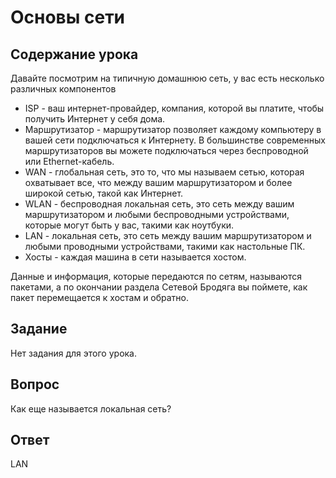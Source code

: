 # Основы сети

## Содержание урока

Давайте посмотрим на типичную домашнюю сеть, у вас есть несколько различных компонентов

<ul>
<li>ISP - ваш интернет-провайдер, компания, которой вы платите, чтобы получить Интернет у себя дома.</li>
<li>Маршрутизатор - маршрутизатор позволяет каждому компьютеру в вашей сети подключаться к Интернету. В большинстве современных маршрутизаторов вы можете подключаться через беспроводной или Ethernet-кабель.</li>
<li>WAN - глобальная сеть, это то, что мы называем сетью, которая охватывает все, что между вашим маршрутизатором и более широкой сетью, такой как Интернет.</li>
<li>WLAN - беспроводная локальная сеть, это сеть между вашим маршрутизатором и любыми беспроводными устройствами, которые могут быть у вас, такими как ноутбуки.</li>
<li>LAN - локальная сеть, это сеть между вашим маршрутизатором и любыми проводными устройствами, такими как настольные ПК.</li>
<li>Хосты - каждая машина в сети называется хостом.</li>
</ul>

Данные и информация, которые передаются по сетям, называются пакетами, а по окончании раздела Сетевой Бродяга вы поймете, как пакет перемещается к хостам и обратно.

## Задание

Нет задания для этого урока.

## Вопрос

Как еще называется локальная сеть?

## Ответ

LAN
